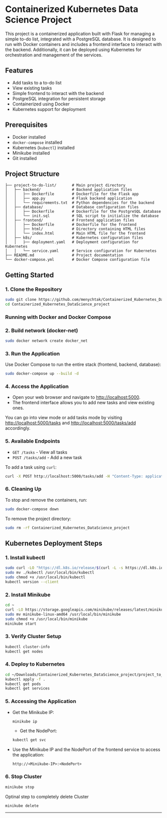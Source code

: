 
# Containerized Kubernetes Data Science Project

This project is a containerized application built with Flask for managing a simple to-do list, integrated with a PostgreSQL database. It is designed to run with Docker containers and includes a frontend interface to interact with the backend. Additionally, it can be deployed using Kubernetes for orchestration and management of the services.

## Features

- Add tasks to a to-do list
- View existing tasks
- Simple frontend to interact with the backend
- PostgreSQL integration for persistent storage
- Containerized using Docker
- Kubernetes support for deployment

## Prerequisites

- Docker installed
- `docker-compose` installed
- Kubernetes (`kubectl`) installed
- Minikube installed
- Git installed

## Project Structure

```
├── project-to-do-list/       # Main project directory
│   ├── backend/              # Backend application files
│   │   ├── Dockerfile        # Dockerfile for the Flask app
│   │   ├── app.py            # Flask backend application
│   │   └── requirements.txt  # Python dependencies for the backend
│   ├── database/             # Database configuration files
│   │   ├── Dockerfile        # Dockerfile for the PostgreSQL database
│   │   └── init.sql          # SQL script to initialize the database
│   ├── frontend/             # Frontend application files
│   │   ├── Dockerfile        # Dockerfile for the frontend
│   │   ├── html/             # Directory containing HTML files
│   │   └── index.html        # Main HTML file for the frontend
│   ├── k8s/                  # Kubernetes configuration files
│   │   ├── deployment.yaml   # Deployment configuration for Kubernetes
│   │   └── service.yaml      # Service configuration for Kubernetes
├── README.md                 # Project documentation
└── docker-compose.yml        # Docker Compose configuration file
```

## Getting Started

### 1. Clone the Repository

```bash
sudo git clone https://github.com/menychtak/Containerized_Kubernetes_DataScience_project
cd Containerized_Kubernetes_DataScience_project
```

### Running with Docker and Docker Compose

### 2. Build network (docker-net)

```bash
sudo docker network create docker_net
```

### 3. Run the Application

Use Docker Compose to run the entire stack (frontend, backend, database):

```bash
sudo docker-compose up --build -d
```

### 4. Access the Application

- Open your web browser and navigate to [http://localhost:5000](http://localhost:5000).
- The frontend interface allows you to add new tasks and view existing ones.

You can go into view mode or add tasks mode by visiting [http://localhost:5000/tasks](http://localhost:5000/tasks) and [http://localhost:5000/tasks/add](http://localhost:5000/tasks/add) accordingly.

### 5. Available Endpoints

- `GET /tasks` - View all tasks
- `POST /tasks/add` - Add a new task

To add a task using `curl`:

```bash
curl -X POST http://localhost:5000/tasks/add -H "Content-Type: application/json" -d '{"task": "Learn Kubernetes"}'
```

### 6. Cleaning Up

To stop and remove the containers, run:

```bash
sudo docker-compose down
```

To remove the project directory:

```bash
sudo rm -rf Containerized_Kubernetes_DataScience_project
```

## Kubernetes Deployment Steps

### 1. Install kubectl

```bash
sudo curl -LO "https://dl.k8s.io/release/$(curl -L -s https://dl.k8s.io/release/stable.txt)/bin/linux/amd64/kubectl"
sudo mv ./kubectl /usr/local/bin/kubectl
sudo chmod +x /usr/local/bin/kubectl
kubectl version --client
```

### 2. Install Minikube

```bash
cd ~
curl -LO https://storage.googleapis.com/minikube/releases/latest/minikube-linux-amd64
sudo mv minikube-linux-amd64 /usr/local/bin/minikube
sudo chmod +x /usr/local/bin/minikube
minikube start
```

### 3. Verify Cluster Setup

```bash
kubectl cluster-info
kubectl get nodes
```

### 4. Deploy to Kubernetes

```bash
cd ~/Downloads/Containerized_Kubernetes_DataScience_project/project_to_do_list/k8s
kubectl apply -f .
kubectl get pods
kubectl get services
```

### 5. Accessing the Application

- Get the Minikube IP:

  ```bash
  minikube ip
  ```
  - Get the NodePort:

  ```bash
  kubectl get svc
  ```

- Use the Minikube IP and the NodePort of the frontend service to access the application:

  ```
  http://<Minikube-IP>:<NodePort>
  ```
### 6. Stop Cluster

```bash
minikube stop
```

Optinal step to completely delete Cluster
```bash
minikube delete
```
---
